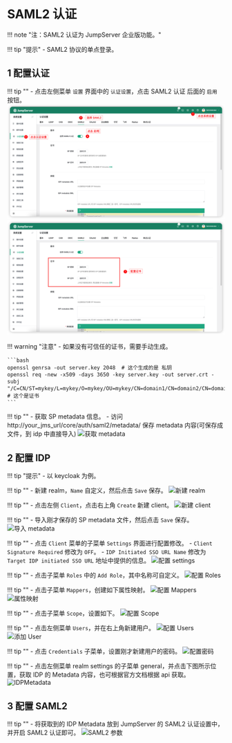 # SAML2 认证
!!! note "注：SAML2 认证为 JumpServer 企业版功能。"

!!! tip "提示"
    - SAML2 协议的单点登录。

## 1 配置认证
!!! tip ""
    - 点击左侧菜单 `设置` 界面中的 `认证设置`，点击 SAML2 认证 后面的 `启用` 按钮。
![配置认证](../../../img/saml2_01_v3.png)
![配置证书](../../../img/saml2_02_v3.png)

!!! warning "注意"
    - 如果没有可信任的证书，需要手动生成。

    ```bash
    openssl genrsa -out server.key 2048  # 这个生成的是 私钥
    openssl req -new -x509 -days 3650 -key server.key -out server.crt -subj "/C=CN/ST=mykey/L=mykey/O=mykey/OU=mykey/CN=domain1/CN=domain2/CN=domain3"  # 这个是证书
    ```

!!! tip ""
    - 获取 SP metadata 信息。
    - 访问 http://your_jms_url/core/auth/saml2/metadata/ 保存 metadata 内容(可保存成文件，到 idp 中直接导入)
![获取 metadata](../../../img/saml2_03.png)

## 2 配置 IDP
!!! tip "提示"
    - 以 keycloak 为例。

!!! tip ""
    - 新建 realm，`Name` 自定义，然后点击 `Save` 保存。
![新建 realm](../../../img/saml2_04.png)

!!! tip ""
    - 点击左侧 `Client`，点击右上角 `Create` 新建 client。
![新建 client](../../../img/saml2_05.png)

!!! tip ""
    - 导入刚才保存的 SP metadata 文件，然后点击 `Save` 保存。
![导入 metadata](../../../img/saml2_06.png)

!!! tip ""
    - 点击 `Client` 菜单的子菜单 `Settings` 界面进行配置修改。
    - `Client Signature Required` 修改为 `OFF`。
    - `IDP Initiated SSO URL Name` 修改为 `Target IDP initiated SSO URL` 地址中提供的信息。
![配置 settings](../../../img/saml2_07.png)

!!! tip ""
    - 点击子菜单 `Roles` 中的 `Add Role`，其中名称可自定义。
![配置 Roles](../../../img/saml2_08.png)

!!! tip ""
    - 点击子菜单 `Mappers`，创建如下属性映射。
![配置 Mappers](../../../img/saml2_09.png)
![属性映射](../../../img/saml2_10.png)

!!! tip ""
    - 点击子菜单 `Scope`，设置如下。
![配置 Scope](../../../img/saml2_11.png)

!!! tip ""
    - 点击左侧菜单 `Users`，并在右上角新建用户。
![配置 Users](../../../img/saml2_12.png)
![添加 User](../../../img/saml2_13.png)

!!! tip ""
    - 点击 `Credentials` 子菜单，设置刚才新建用户的密码。
![配置密码](../../../img/saml2_14.png)

!!! tip ""
    - 点击左侧菜单 realm settings 的子菜单 general，并点击下图所示位置，获取 IDP 的 Metadata 内容，也可根据官方文档根据 api 获取。
![IDPMetadata](../../../img/saml2_15.png)

## 3 配置 SAML2
!!! tip ""
    - 将获取到的 IDP Metadata 放到 JumpServer 的 SAML2 认证设置中，并开启 SAML2 认证即可。
![SAML2 参数](../../../img/saml2_16.png)
